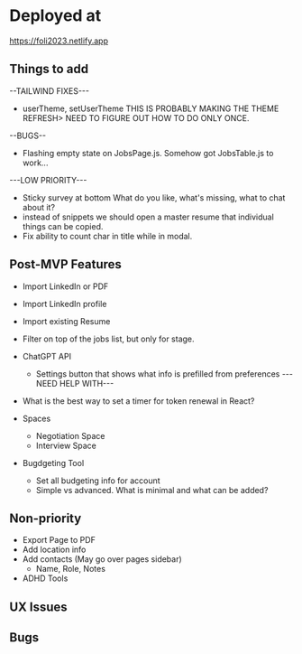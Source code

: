 # Deployed at

https://foli2023.netlify.app

## Things to add

--TAILWIND FIXES---
-   userTheme, setUserTheme THIS IS PROBABLY MAKING THE THEME REFRESH> NEED TO FIGURE OUT HOW TO DO ONLY ONCE.

--BUGS--
-  Flashing empty state on JobsPage.js. Somehow got JobsTable.js to work...

---LOW PRIORITY---
-   Sticky survey at bottom
    What do you like, what's missing, what to chat about it?
-   instead of snippets we should open a master resume that individual things can be copied.
-   Fix ability to count char in title while in modal.


## Post-MVP Features
-   Import LinkedIn or PDF
-   Import LinkedIn profile
-   Import existing Resume
-   Filter on top of the jobs list, but only for stage.

-   ChatGPT API
    -   Settings button that shows what info is prefilled from preferences
    ---NEED HELP WITH---
-   What is the best way to set a timer for token renewal in React?

-   Spaces
    -   Negotiation Space
    -   Interview Space
-   Bugdgeting Tool
    -   Set all budgeting info for account
    -   Simple vs advanced. What is minimal and what can be added?


## Non-priority
-   Export Page to PDF
-   Add location info
-   Add contacts (May go over pages sidebar)
    -   Name, Role, Notes
-   ADHD Tools

## UX Issues

## Bugs